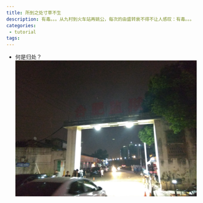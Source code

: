 ```yaml
---
title: 所到之处寸草不生
description: 有毒。。。从九村到火车站再姚公，每次的由盛转衰不得不让人感叹：有毒。。。
categories:
 - tutorial
tags:
---
```


* 何是归处？
![Desktop Preview](https://raw.githubusercontent.com/thjking/blog/master/_data/pic/1.jpg)
